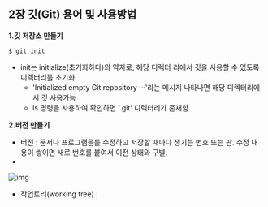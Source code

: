 
##  2장 깃(Git) 용어 및 사용방법
**1.깃 저장소 만들기**
```git
$ git init
```

* init는 initialize(초기화하다)의 약자로, 해당 디렉터 리에서 깃을 사용할 수 있도록 디렉터리를 초기화
  * 'Initialized empty Git repository ···'라는 메시지 나타나면 해당 디렉터리에서 깃 사용가능
  * ls 명령을 사용하여 확인하면 '.git' 디렉터리가 존재함

**2.버전 만들기**
* 버전 : 문서나 프로그램을를 수정하고 저장할 때마다 생기는 번호 또는 판. 수정 내용이 쌓이면 새로 번호를 붙여서 이전 상태와 구별.
 * 

![img](https://github.com/YouAndMeToo3323/TIL/assets/126636390/ba66b6cb-63d6-49d2-9f30-ed2ecb49e81b)

* 작업트리(working tree) : 










